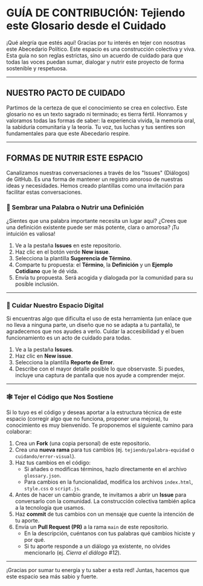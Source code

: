 # GUÍA DE CONTRIBUCIÓN: Tejiendo este Glosario desde el Cuidado

¡Qué alegría que estés aquí! Gracias por tu interés en tejer con nosotras este Abecedario Político. Este espacio es una construcción colectiva y viva. Esta guía no son reglas estrictas, sino un acuerdo de cuidado para que todas las voces puedan sumar, dialogar y nutrir este proyecto de forma sostenible y respetuosa.

---

## NUESTRO PACTO DE CUIDADO

Partimos de la certeza de que el conocimiento se crea en colectivo. Este glosario no es un texto sagrado ni terminado; es tierra fértil. Honramos y valoramos todas las formas de saber: la experiencia vivida, la memoria oral, la sabiduría comunitaria y la teoría. Tu voz, tus luchas y tus sentires son fundamentales para que este Abecedario respire.

---

## FORMAS DE NUTRIR ESTE ESPACIO

Canalizamos nuestras conversaciones a través de los "Issues" (Diálogos) de GitHub. Es una forma de mantener un registro amoroso de nuestras ideas y necesidades. Hemos creado plantillas como una invitación para facilitar estas conversaciones.

### 🌱 Sembrar una Palabra o Nutrir una Definición

¿Sientes que una palabra importante necesita un lugar aquí? ¿Crees que una definición existente puede ser más potente, clara o amorosa? ¡Tu intuición es valiosa!

1. Ve a la pestaña **Issues** en este repositorio.  
2. Haz clic en el botón verde **New issue**.  
3. Selecciona la plantilla **Sugerencia de Término**.  
4. Comparte tu propuesta: el **Término**, la **Definición** y un **Ejemplo Cotidiano** que le dé vida.  
5. Envía tu propuesta. Será acogida y dialogada por la comunidad para su posible inclusión.

---

### 🧹 Cuidar Nuestro Espacio Digital

Si encuentras algo que dificulta el uso de esta herramienta (un enlace que no lleva a ninguna parte, un diseño que no se adapta a tu pantalla), te agradecemos que nos ayudes a verlo. Cuidar la accesibilidad y el buen funcionamiento es un acto de cuidado para todas.

1. Ve a la pestaña **Issues**.  
2. Haz clic en **New issue**.  
3. Selecciona la plantilla **Reporte de Error**.  
4. Describe con el mayor detalle posible lo que observaste. Si puedes, incluye una captura de pantalla que nos ayude a comprender mejor.

---

### 🕸️ Tejer el Código que Nos Sostiene

Si lo tuyo es el código y deseas aportar a la estructura técnica de este espacio (corregir algo que no funciona, proponer una mejora), tu conocimiento es muy bienvenido. Te proponemos el siguiente camino para colaborar:

1. Crea un **Fork** (una copia personal) de este repositorio.  
2. Crea una **nueva rama** para tus cambios (ej. `tejiendo/palabra-equidad` o `cuidando/error-visual`).  
3. Haz tus cambios en el código:  
   - Si añades o modificas términos, hazlo directamente en el archivo `glossary.json`.  
   - Para cambios en la funcionalidad, modifica los archivos `index.html`, `style.css` o `script.js`.  
4. Antes de hacer un cambio grande, te invitamos a abrir un **Issue** para conversarlo con la comunidad. La construcción colectiva también aplica a la tecnología que usamos.  
5. Haz **commit** de tus cambios con un mensaje que cuente la intención de tu aporte.  
6. Envía un **Pull Request (PR)** a la rama `main` de este repositorio.  
   - En la descripción, cuéntanos con tus palabras qué cambios hiciste y por qué.  
   - Si tu aporte responde a un diálogo ya existente, no olvides mencionarlo (ej. *Cierra el diálogo #12*).

---

¡Gracias por sumar tu energía y tu saber a esta red! Juntas, hacemos que este espacio sea más sabio y fuerte.

